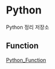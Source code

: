 # Python
Python 정리 저장소

## Function
[Python_Function](https://github.com/audrl1010/Python/blob/master/Function.md)